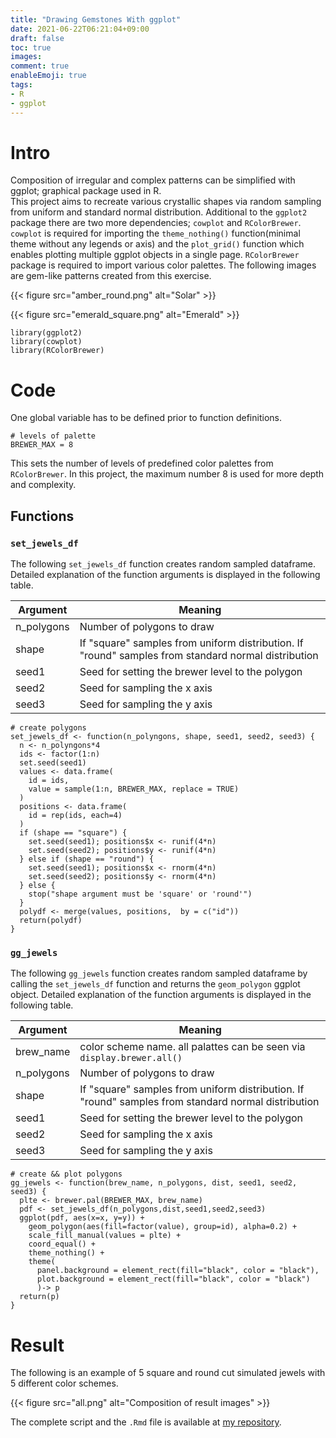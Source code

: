 ```yaml
---
title: "Drawing Gemstones With ggplot"
date: 2021-06-22T06:21:04+09:00
draft: false
toc: true
images:
comment: true
enableEmoji: true
tags:
- R
- ggplot
---
```


# Intro

Composition of irregular and complex patterns can be simplified with ggplot; graphical package used in R.   
This project aims to recreate various crystallic shapes via random sampling from uniform and standard normal distribution.
Additional to the `ggplot2` package there are two more dependencies; `cowplot` and `RColorBrewer`.
`cowplot` is required for importing the `theme_nothing()` function(minimal theme without any legends or axis) and the `plot_grid()` function which enables plotting multiple ggplot objects in a single page. 
`RColorBrewer` package is required to import various color palettes.
The following images are gem-like patterns created from this exercise. 


{{< figure src="amber_round.png" alt="Solar" >}}

{{< figure src="emerald_square.png" alt="Emerald" >}}

```{r}
library(ggplot2)
library(cowplot)
library(RColorBrewer)
```

# Code

One global variable has to be defined prior to function definitions. 
```{r}
# levels of palette
BREWER_MAX = 8
```
This sets the number of levels of predefined color palettes from `RColorBrewer`.
In this project, the maximum number 8 is used for more depth and complexity. 


## Functions

### `set_jewels_df`

The following `set_jewels_df` function creates random sampled dataframe.
Detailed explanation of the function arguments is displayed in the following table. 

| Argument | Meaning |
| --- | ------- |
| n_polygons | Number of polygons to draw  |
| shape | If "square" samples from uniform distribution. If "round" samples from standard normal distribution |
| seed1 | Seed for setting the brewer level to the polygon |
| seed2 | Seed for sampling the x axis |
| seed3 | Seed for sampling the y axis |

```{r}
# create polygons
set_jewels_df <- function(n_polyngons, shape, seed1, seed2, seed3) {
  n <- n_polyngons*4
  ids <- factor(1:n)
  set.seed(seed1)
  values <- data.frame(
    id = ids,
    value = sample(1:n, BREWER_MAX, replace = TRUE)
  )
  positions <- data.frame(
    id = rep(ids, each=4)
  )
  if (shape == "square") {
    set.seed(seed1); positions$x <- runif(4*n)
    set.seed(seed2); positions$y <- runif(4*n)   
  } else if (shape == "round") {
    set.seed(seed1); positions$x <- rnorm(4*n)
    set.seed(seed2); positions$y <- rnorm(4*n)   
  } else {
    stop("shape argument must be 'square' or 'round'")
  }
  polydf <- merge(values, positions,  by = c("id"))
  return(polydf)
}
```



### `gg_jewels`

The following `gg_jewels` function creates random sampled dataframe by calling the `set_jewels_df` function and returns the `geom_polygon` ggplot object. 
Detailed explanation of the function arguments is displayed in the following table. 

| Argument | Meaning |
| --- | ------- |
| brew_name | color scheme name. all palattes can be seen via `display.brewer.all()` |
| n_polygons | Number of polygons to draw  |
| shape | If "square" samples from uniform distribution. If "round" samples from standard normal distribution |
| seed1 | Seed for setting the brewer level to the polygon |
| seed2 | Seed for sampling the x axis |
| seed3 | Seed for sampling the y axis |


```{r}
# create && plot polygons
gg_jewels <- function(brew_name, n_polygons, dist, seed1, seed2, seed3) {
  plte <- brewer.pal(BREWER_MAX, brew_name)
  pdf <- set_jewels_df(n_polygons,dist,seed1,seed2,seed3)
  ggplot(pdf, aes(x=x, y=y)) +
    geom_polygon(aes(fill=factor(value), group=id), alpha=0.2) + 
    scale_fill_manual(values = plte) +
    coord_equal() +
    theme_nothing() + 
    theme(
      panel.background = element_rect(fill="black", color = "black"),
      plot.background = element_rect(fill="black", color = "black")
      )-> p
  return(p) 
}
```

# Result

The following is an example of 5 square and round cut simulated jewels with 5 different color schemes. 

{{< figure src="all.png" alt="Composition of result images" >}}

The complete script and the `.Rmd` file is available at [my repository](https://github.com/donny-son/gg_jewels).